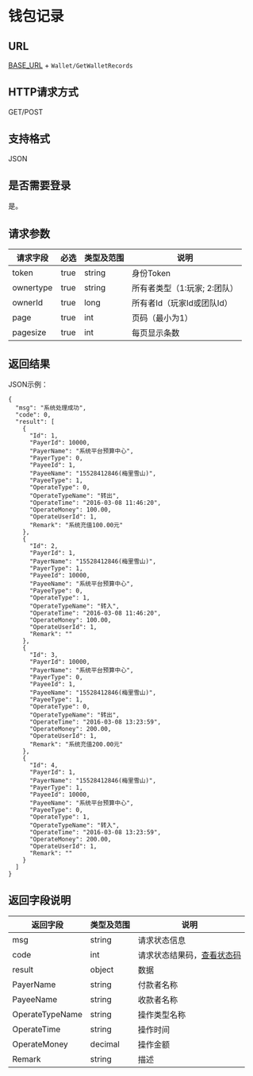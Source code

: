 # 钱包记录

## URL
[BASE_URL](..) + `Wallet/GetWalletRecords`

## HTTP请求方式
GET/POST

## 支持格式
JSON

## 是否需要登录
是。

## 请求参数
| 请求字段 | 必选 | 类型及范围 | 说明 |
| -------- | :--: | ---------- | ---- |
| token | true | string | 身份Token |
| ownertype | true | string | 所有者类型（1:玩家; 2:团队） |
| ownerId | true | long | 所有者Id（玩家Id或团队Id） |
| page | true | int | 页码（最小为1） |
| pagesize | true | int | 每页显示条数 |


## 返回结果
JSON示例：
```
{
  "msg": "系统处理成功",
  "code": 0,
  "result": [
    {
      "Id": 1,
      "PayerId": 10000,
      "PayerName": "系统平台预算中心",
      "PayerType": 0,
      "PayeeId": 1,
      "PayeeName": "15528412846(梅里雪山)",
      "PayeeType": 1,
      "OperateType": 0,
      "OperateTypeName": "转出",
      "OperateTime": "2016-03-08 11:46:20",
      "OperateMoney": 100.00,
      "OperateUserId": 1,
      "Remark": "系统充值100.00元"
    },
    {
      "Id": 2,
      "PayerId": 1,
      "PayerName": "15528412846(梅里雪山)",
      "PayerType": 1,
      "PayeeId": 10000,
      "PayeeName": "系统平台预算中心",
      "PayeeType": 0,
      "OperateType": 1,
      "OperateTypeName": "转入",
      "OperateTime": "2016-03-08 11:46:20",
      "OperateMoney": 100.00,
      "OperateUserId": 1,
      "Remark": ""
    },
    {
      "Id": 3,
      "PayerId": 10000,
      "PayerName": "系统平台预算中心",
      "PayerType": 0,
      "PayeeId": 1,
      "PayeeName": "15528412846(梅里雪山)",
      "PayeeType": 1,
      "OperateType": 0,
      "OperateTypeName": "转出",
      "OperateTime": "2016-03-08 13:23:59",
      "OperateMoney": 200.00,
      "OperateUserId": 1,
      "Remark": "系统充值200.00元"
    },
    {
      "Id": 4,
      "PayerId": 1,
      "PayerName": "15528412846(梅里雪山)",
      "PayerType": 1,
      "PayeeId": 10000,
      "PayeeName": "系统平台预算中心",
      "PayeeType": 0,
      "OperateType": 1,
      "OperateTypeName": "转入",
      "OperateTime": "2016-03-08 13:23:59",
      "OperateMoney": 200.00,
      "OperateUserId": 1,
      "Remark": ""
    }
  ]
}
```

## 返回字段说明
| 返回字段 | 类型及范围 | 说明 |
| -------- | ---------- | ---- |
| msg | string | 请求状态信息 |
| code | int | 请求状态结果码，[查看状态码](../状态结果码/index.html) |
| result | object | 数据 |
| PayerName | string | 付款者名称 |
| PayeeName | string | 收款者名称 |
| OperateTypeName | string | 操作类型名称 |
| OperateTime | string | 操作时间 |
| OperateMoney | decimal | 操作金额 |
| Remark | string | 描述 |